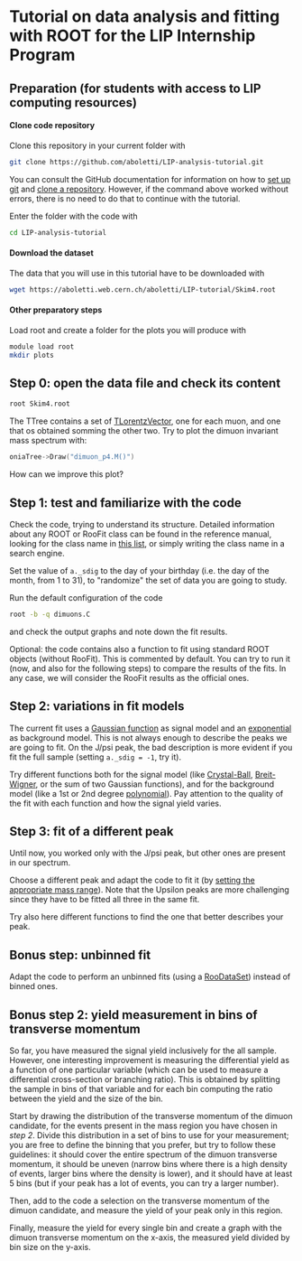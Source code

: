 # Tutorial on data analysis and fitting with ROOT for the LIP Internship Program

## Preparation (for students with access to LIP computing resources)

#### Clone code repository
Clone this repository in your current folder with
```bash
git clone https://github.com/aboletti/LIP-analysis-tutorial.git
```
You can consult the GitHub documentation for information on how to [set up git](https://docs.github.com/en/get-started/getting-started-with-git) and [clone a repository](https://docs.github.com/en/github/creating-cloning-and-archiving-repositories/cloning-a-repository-from-github). However, if the command above worked without errors, there is no need to do that to continue with the tutorial.

Enter the folder with the code with
```bash
cd LIP-analysis-tutorial
```

#### Download the dataset
The data that you will use in this tutorial have to be downloaded with
```bash
wget https://aboletti.web.cern.ch/aboletti/LIP-tutorial/Skim4.root
```

#### Other preparatory steps
Load root and create a folder for the plots you will produce with
```bash
module load root
mkdir plots
```

## Step 0: open the data file and check its content

```bash
root Skim4.root
```
The TTree contains a set of [TLorentzVector](https://root.cern.ch/doc/master/classTLorentzVector.html), one for each muon, and one that os obtained somming the other two. Try to plot the dimuon invariant mass spectrum with:
```cpp
oniaTree->Draw("dimuon_p4.M()")
```
How can we improve this plot?

## Step 1: test and familiarize with the code

Check the code, trying to understand its structure.
Detailed information about any ROOT or RooFit class can be found in the reference manual, looking for the class name in [this list](https://root.cern/doc/master/classes.html), or simply writing the class name in a search engine.

Set the value of `a._sdig` to the day of your birthday (i.e. the day of the month, from 1 to 31), to "randomize" the set of data you are going to study.

Run the default configuration of the code
```bash
root -b -q dimuons.C
```
and check the output graphs and note down the fit results.

Optional: the code contains also a function to fit using standard ROOT objects (without RooFit). This is commented by default. You can try to run it (now, and also for the following steps) to compare the results of the fits. In any case, we will consider the RooFit results as the official ones.

## Step 2: variations in fit models

The current fit uses a [Gaussian function](dimuons.C#L189-L192) as signal model and an [exponential](dimuons.C#L185-L187) as background model. This is not always enough to describe the peaks we are going to fit.
On the J/psi peak, the bad description is more evident if you fit the full sample (setting `a._sdig = -1`, try it).

Try different functions both for the signal model (like [Crystal-Ball](https://root.cern.ch/doc/master/classRooCBShape.html), [Breit-Wigner](https://root.cern.ch/doc/master/classRooBreitWigner.html), or the sum of two Gaussian functions), and for the background model (like a 1st or 2nd degree [polynomial](https://root.cern.ch/doc/master/classRooPolynomial.html)).
Pay attention to the quality of the fit with each function and how the signal yield varies.

## Step 3: fit of a different peak

Until now, you worked only with the J/psi peak, but other ones are present in our spectrum.

Choose a different peak and adapt the code to fit it (by [setting the appropriate mass range](dimuons.C#L37-L41)). Note that the Upsilon peaks are more challenging since they have to be fitted all three in the same fit.

Try also here different functions to find the one that better describes your peak.

## Bonus step: unbinned fit

Adapt the code to perform an unbinned fits (using a [RooDataSet](https://root.cern.ch/doc/master/classRooDataSet.html)) instead of binned ones.

## Bonus step 2: yield measurement in bins of transverse momentum

So far, you have measured the signal yield inclusively for the all sample. However, one interesting improvement is measuring the differential yield as a function of one particular variable (which can be used to measure a differential cross-section or branching ratio). This is obtained by splitting the sample in bins of that variable and for each bin computing the ratio between the yield and the size of the bin.

Start by drawing the distribution of the transverse momentum of the dimuon candidate, for the events present in the mass region you have chosen in _step 2_. Divide this distribution in a set of bins to use for your measurement; you are free to define the binning that you prefer, but try to follow these guidelines: it should cover the entire spectrum of the dimuon transverse momentum, it should be uneven (narrow bins where there is a high density of events, larger bins where the density is lower), and it should have at least 5 bins (but if your peak has a lot of events, you can try a larger number).

Then, add to the code a selection on the transverse momentum of the dimuon candidate, and measure the yield of your peak only in this region.

Finally, measure the yield for every single bin and create a graph with the dimuon transverse momentum on the x-axis, the measured yield divided by bin size on the y-axis.
